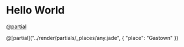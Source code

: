 # Hello World

@[partial]("../render/partials/_places/brazil.jade")

@[partial]("../render/partials/_places/any.jade", { "place": "Gastown" })